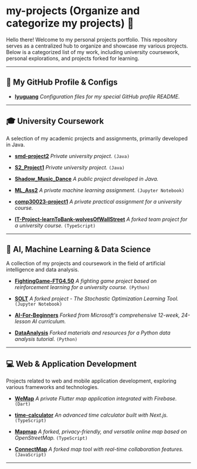 # my-projects (Organize and categorize my projects) 🚀

Hello there! Welcome to my personal projects portfolio. This repository serves as a centralized hub to organize and showcase my various projects. Below is a categorized list of my work, including university coursework, personal explorations, and projects forked for learning.

---

## 🔧 My GitHub Profile & Configs

- **[lyuguang](https://github.com/lyuguang/lyuguang)** *Configuration files for my special GitHub profile README.*

---

## 🎓 University Coursework

A selection of my academic projects and assignments, primarily developed in Java.

- **[smd-project2](https://github.com/lyuguang/smd-project2)** *Private university project.* `(Java)`

- **[S2_Project1](https://github.com/lyuguang/smd_project1)** *Private university project.* `(Java)`

- **[Shadow_Music_Dance](https://github.com/lyuguang/Shadow_Music_Dance)** *A public project developed in Java.*

- **[ML_Ass2](https://github.com/lyuguang/ML_Ass2)** *A private machine learning assignment.* `(Jupyter Notebook)`

- **[comp30023-project1](https://github.com/lyuguang/comp30023-project1.git)** *A private practical assignment for a university course.*
  
- **[IT-Project-learnToBank-wolvesOfWallStreet](https://github.com/lyuguang/IT-Project-learnToBank-wolvesOfWallStreet)** *A forked team project for a university course.* `(TypeScript)`

---

## 🤖 AI, Machine Learning & Data Science

A collection of my projects and coursework in the field of artificial intelligence and data analysis.

- **[FightingGame-FTG4.50](https://github.com/lyuguang/FightingGame-FTG4.50)** *A fighting game project based on reinforcement learning for a university course.* `(Python)`

- **[SOLT](https://github.com/lyuguang/SOLT)** *A forked project - The Stochastic Optimization Learning Tool.* `(Jupyter Notebook)`

- **[AI-For-Beginners](https://github.com/lyuguang/AI-For-Beginners)** *Forked from Microsoft's comprehensive 12-week, 24-lesson AI curriculum.*

- **[DataAnalysis](https://github.com/lyuguang/DataAnalysis)** *Forked materials and resources for a Python data analysis tutorial.* `(Python)`

---

## 💻 Web & Application Development

Projects related to web and mobile application development, exploring various frameworks and technologies.

- **[WeMap](https://github.com/lyuguang/WeMap)** *A private Flutter map application integrated with Firebase.* `(Dart)`

- **[time-calculator](https://github.com/lyuguang/time-calculator)** *An advanced time calculator built with Next.js.* `(TypeScript)`

- **[Mapmap](https://github.com/lyuguang/Mapmap)** *A forked, privacy-friendly, and versatile online map based on OpenStreetMap.* `(TypeScript)`

- **[ConnectMap](https://github.com/lyuguang/ConnectMap)** *A forked map tool with real-time collaboration features.* `(JavaScript)`

---

